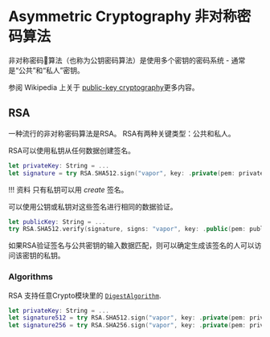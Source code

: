 # Asymmetric Cryptography 非对称密码算法

非对称密码算法（也称为公钥密码算法）是使用多个密钥的密码系统 - 通常是“公共”和“私人”密钥。

参阅 Wikipedia 上关于 [public-key cryptography](https://en.wikipedia.org/wiki/Public-key_cryptography)更多内容。

## RSA

一种流行的非对称密码算法是RSA。 RSA有两种关键类型：公共和私人。

RSA可以使用私钥从任何数据创建签名。

```swift
let privateKey: String = ...
let signature = try RSA.SHA512.sign("vapor", key: .private(pem: privateKey))
```

!!! 资料
	只有私钥可以用 _create_ 签名。

可以使用公钥或私钥对这些签名进行相同的数据验证。

```swift
let publicKey: String = ...
try RSA.SHA512.verify(signature, signs: "vapor", key: .public(pem: publicKey)) // true
```

如果RSA验证签名与公共密钥的输入数据匹配，则可以确定生成该签名的人可以访问该密钥的私钥。

### Algorithms

RSA 支持任意Crypto模块里的 [`DigestAlgorithm`](https://api.vapor.codes/crypto/latest/Crypto/Classes/DigestAlgorithm.html).

```swift
let privateKey: String = ...
let signature512 = try RSA.SHA512.sign("vapor", key: .private(pem: privateKey))
let signature256 = try RSA.SHA256.sign("vapor", key: .private(pem: privateKey))
```